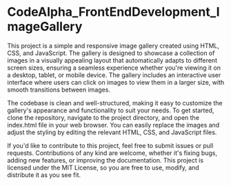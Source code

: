 # CodeAlpha_FrontEndDevelopment_ImageGallery
This project is a simple and responsive image gallery created using HTML, CSS, and JavaScript. The gallery is designed to showcase a collection of images in a visually appealing layout that automatically adapts to different screen sizes, ensuring a seamless experience whether you're viewing it on a desktop, tablet, or mobile device. The gallery includes an interactive user interface where users can click on images to view them in a larger size, with smooth transitions between images.

The codebase is clean and well-structured, making it easy to customize the gallery's appearance and functionality to suit your needs. To get started, clone the repository, navigate to the project directory, and open the index.html file in your web browser. You can easily replace the images and adjust the styling by editing the relevant HTML, CSS, and JavaScript files.

If you'd like to contribute to this project, feel free to submit issues or pull requests. Contributions of any kind are welcome, whether it's fixing bugs, adding new features, or improving the documentation. This project is licensed under the MIT License, so you are free to use, modify, and distribute it as you see fit.
